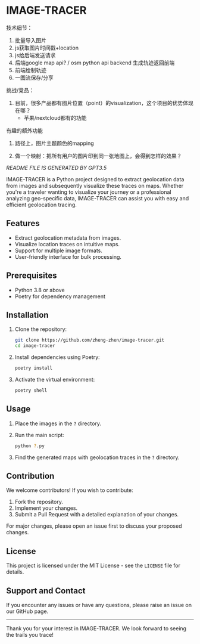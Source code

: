 # IMAGE-TRACER


技术细节：
1. 批量导入图片
1. js获取图片时间戳+location
1. js给后端发送请求
1. 后端google map api? / osm python api backend 生成轨迹返回前端
1. 前端绘制轨迹
1. 一图流保存/分享


挑战/竞品：
1. 目前，很多产品都有图片位置（point）的visualization，这个项目的优势体现在哪？
   - 苹果/nextcloud都有的功能

有趣的额外功能
1. 路径上，图片主题颜色的mapping

2. 做一个映射：把所有用户的图片印到同一张地图上，会得到怎样的效果？




*README FILE IS GENERATED BY GPT3.5*

IMAGE-TRACER is a Python project designed to extract geolocation data from images and subsequently visualize these traces on maps. Whether you're a traveler wanting to visualize your journey or a professional analyzing geo-specific data, IMAGE-TRACER can assist you with easy and efficient geolocation tracing.

## Features

- Extract geolocation metadata from images.
- Visualize location traces on intuitive maps.
- Support for multiple image formats.
- User-friendly interface for bulk processing.

## Prerequisites

- Python 3.8 or above
- Poetry for dependency management

## Installation

1. Clone the repository:

   ```bash
   git clone https://github.com/zheng-zhen/image-tracer.git
   cd image-tracer
   ```

2. Install dependencies using Poetry:

   ```bash
   poetry install
   ```

3. Activate the virtual environment:

   ```bash
   poetry shell
   ```

## Usage

1. Place the images in the `?` directory.

2. Run the main script:

   ```bash
   python ?.py
   ```

3. Find the generated maps with geolocation traces in the `?` directory.

## Contribution

We welcome contributors! If you wish to contribute:

1. Fork the repository.
2. Implement your changes.
3. Submit a Pull Request with a detailed explanation of your changes.

For major changes, please open an issue first to discuss your proposed changes.

## License

This project is licensed under the MIT License - see the `LICENSE` file for details.

## Support and Contact

If you encounter any issues or have any questions, please raise an issue on our GitHub page.

---

Thank you for your interest in IMAGE-TRACER. We look forward to seeing the trails you trace!
